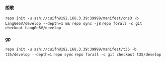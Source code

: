 #### 朗歌

`repo init -u ssh://cuifh@192.168.3.39:39999/manifest/cns3 -b LangGe6V/develop --depth=1 && repo sync -j8`
`repo forall -c git checkout LangGe6V/develop`
#### gp
`repo init -u ssh://cuifh@192.168.3.39:39999/manifest/t35 -b t35/develop --depth=1`
`repo sync`
`repo forall -c git checkout t35/develop`
